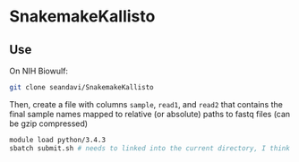 # SnakemakeKallisto

## Use

On NIH Biowulf:

```bash
git clone seandavi/SnakemakeKallisto
```

Then, create a file with columns `sample`, `read1`, and `read2` that contains the final
sample names mapped to relative (or absolute) paths to fastq files (can be gzip compressed)


```bash
module load python/3.4.3
sbatch submit.sh # needs to linked into the current directory, I think
```
